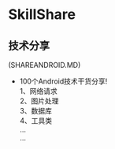 # SkillShare  
## 技术分享  
(SHAREANDROID.MD)
- 100个Android技术干货分享!  
1、网络请求  
2、图片处理  
3、数据库  
4、工具类  
...  
...